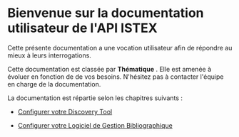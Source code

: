# Bienvenue sur la documentation utilisateur de l'API ISTEX

Cette présente documentation a une vocation utilisateur afin de répondre au mieux à leurs interrogations.

Cette documentation est classée par **Thématique** . Elle est amenée à évoluer en fonction de de vos besoins. N'hésitez pas à contacter l'équipe en charge de la documentation.

 
La documentation est répartie selon les chapitres suivants :


* [Configurer votre Discovery Tool](discovery)

* [Configurer votre Logiciel de Gestion Bibliographique](logiciel)



